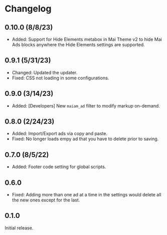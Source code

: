 # Changelog

## 0.10.0 (8/8/23)
* Added: Support for Hide Elements metabox in Mai Theme v2 to hide Mai Ads blocks anywhere the Hide Elements settings are supported.

## 0.9.1 (5/31/23)
* Changed: Updated the updater.
* Fixed: CSS not loading in some configurations.

## 0.9.0 (3/14/23)
* Added: [Developers] New `maiam_ad` filter to modify markup on-demand.

## 0.8.0 (2/24/23)
* Added: Import/Export ads via copy and paste.
* Fixed: No longer loads empy ad that you have to delete prior to saving.

## 0.7.0 (8/5/22)
* Added: Footer code setting for global scripts.

## 0.6.0
* Fixed: Adding more than one ad at a time in the settings would delete all the new ones except for the last.

## 0.1.0
Initial release.

